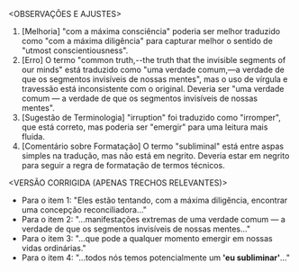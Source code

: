 <OBSERVAÇÕES E AJUSTES>
1. [Melhoria] "com a máxima consciência" poderia ser melhor traduzido como "com a máxima diligência" para capturar melhor o sentido de "utmost conscientiousness".
2. [Erro] O termo "common truth,--the truth that the invisible segments of our minds" está traduzido como "uma verdade comum,—a verdade de que os segmentos invisíveis de nossas mentes", mas o uso de vírgula e travessão está inconsistente com o original. Deveria ser "uma verdade comum — a verdade de que os segmentos invisíveis de nossas mentes".
3. [Sugestão de Terminologia] "irruption" foi traduzido como "irromper", que está correto, mas poderia ser "emergir" para uma leitura mais fluida.
4. [Comentário sobre Formatação] O termo "subliminal" está entre aspas simples na tradução, mas não está em negrito. Deveria estar em negrito para seguir a regra de formatação de termos técnicos.

<VERSÃO CORRIGIDA (APENAS TRECHOS RELEVANTES)>
- Para o item 1: "Eles estão tentando, com a máxima diligência, encontrar uma concepção reconciliadora..."
- Para o item 2: "...manifestações extremas de uma verdade comum — a verdade de que os segmentos invisíveis de nossas mentes..."
- Para o item 3: "...que pode a qualquer momento emergir em nossas vidas ordinárias."
- Para o item 4: "...todos nós temos potencialmente um **'eu subliminar'**..."